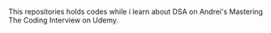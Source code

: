 This repositories holds codes while i learn about DSA on Andrei's Mastering The Coding Interview on Udemy.
